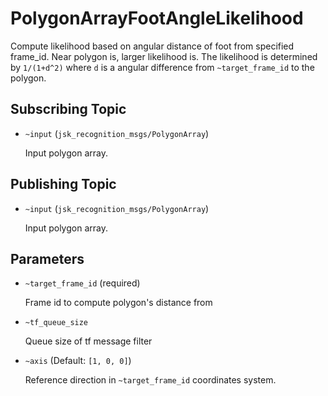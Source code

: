 # PolygonArrayFootAngleLikelihood
Compute likelihood based on angular distance of foot from specified frame_id.
Near polygon is, larger likelihood is.
The likelihood is determined by `1/(1+d^2)` where `d` is a angular difference from `~target_frame_id` to the polygon.

## Subscribing Topic
* `~input` (`jsk_recognition_msgs/PolygonArray`)

  Input polygon array.

## Publishing Topic
* `~input` (`jsk_recognition_msgs/PolygonArray`)

  Input polygon array.

## Parameters
* `~target_frame_id` (required)

  Frame id to compute polygon's distance from
* `~tf_queue_size`

  Queue size of tf message filter
* `~axis` (Default: `[1, 0, 0]`)

  Reference direction in `~target_frame_id` coordinates system.
